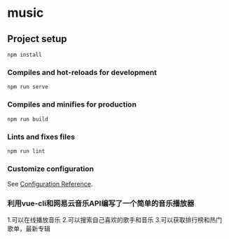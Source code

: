 # music

## Project setup
```
npm install
```

### Compiles and hot-reloads for development
```
npm run serve
```

### Compiles and minifies for production
```
npm run build
```

### Lints and fixes files
```
npm run lint
```

### Customize configuration
See [Configuration Reference](https://cli.vuejs.org/config/).

### 利用vue-cli和网易云音乐API编写了一个简单的音乐播放器

1.可以在线播放音乐 
2.可以搜索自己喜欢的歌手和音乐
3.可以获取排行榜和热门歌单，最新专辑
